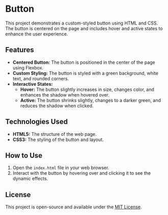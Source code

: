 # Button

This project demonstrates a custom-styled button using HTML and CSS. The button is centered on the page and includes hover and active states to enhance the user experience.

## Features

- **Centered Button:** The button is positioned in the center of the page using Flexbox.
- **Custom Styling:** The button is styled with a green background, white text, and rounded corners.
- **Interactive States:**
  - **Hover:** The button slightly increases in size, changes color, and enhances the shadow when hovered over.
  - **Active:** The button shrinks slightly, changes to a darker green, and reduces the shadow when clicked.

## Technologies Used

- **HTML5:** The structure of the web page.
- **CSS3:** The styling of the button and layout.

## How to Use

1. Open the `index.html` file in your web browser.
2. Interact with the button by hovering over and clicking it to see the dynamic effects.

## License

This project is open-source and available under the [MIT License](LICENSE).
